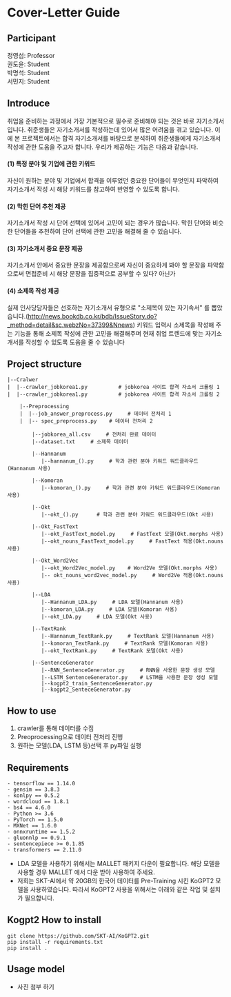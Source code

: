 #  Cover-Letter Guide 

## Participant 

정영섭: Professor  
권도윤: Student  
박명석: Student  
서민지: Student


## Introduce

취업을 준비하는 과정에서 가장 기본적으로 필수로 준비해야 되는 것은 바로 자기소개서 입니다. 취준생들은 자기소개서를 작성하는데 있어서 많은 어려움을 겪고 있습니다. 이에 본 프로젝트에서는 합격 자기소개서를 바탕으로 분석하여 취준생들에게 자기소개서 작성에 관한 도움을 주고자 합니다. 우리가 제공하는 기능은 다음과 같습니다.  

#### **(1) 특정 분야 및 기업에 관한 키워드**  
자신이 원하는 분야 및 기업에서 합격을 이루었던 중요한 단어들이 무엇인지 파악하여 자기소개서 작성 시 해당 키워드를 참고하여 반영할 수 있도록 합니다.   

#### **(2) 막힌 단어 추천 제공**
자기소개서 작성 시 단어 선택에 있어서 고민이 되는 경우가 많습니다. 막힌 단어와 비슷한 단어들을 추천하여 단어 선택에 관한 고민을 해결해 줄 수 있습니다.

#### **(3) 자기소개서 중요 문장 제공**
자기소개서 안에서 중요한 문장을 제공함으로써 자신이 중요하게 봐야 할 문장을 파악함으로써 면접준비 시 해당 문장을 집중적으로 공부할 수 있다? 아닌가 

#### **(4) 소제목 작성 제공**
실제 인사당담자들은 선호하는 자기소개서 유형으로 "소제목이 있는 자기속서" 를 뽑았습니다.(http://news.bookdb.co.kr/bdb/IssueStory.do?_method=detail&sc.webzNo=37399&Nnews) 키워드 입력시 소제목을 작성해 주는 기능을 통해 소제목 작성에 관한 고민을 해결해주며 현재 취업 트렌드에 맞는 자기소개서를 작성할 수 있도록 도움을 줄 수 있습니다

## Project structure
```
|--Cralwer
|  |--crawler_jobkorea1.py          # jobkorea 사이트 합격 자소서 크롤링 1 
|  |--crawler_jobkorea1.py          # jobkorea 사이트 합격 자소서 크롤링 2  
  
    |--Preprocessing
    |  |--job_answer_preprocess.py     # 데이터 전처리 1
    |  |-- spec_preprocess.py    # 데이터 전처리 2

        |--jobkorea_all.csv     # 전처리 완료 데이터
        |--dataset.txt     # 소제목 데이터

        |--Hannanum
           |--hannanum_().py     # 학과 관련 분야 키워드 워드클라우드(Hannanum 사용)

        |--Komoran
           |--komoran_().py     # 학과 관련 분야 키워드 워드클라우드(Komoran 사용)

        |--Okt
           |--okt_().py      # 학과 관련 분야 키워드 워드클라우드(Okt 사용)

        |--Okt_FastText
           |--okt_FastText_model.py     # FastText 모델(Okt.morphs 사용)
           |--okt_nouns_FastText_model.py     # FastText 적용(Okt.nouns 사용)

        |--Okt_Word2Vec
           |--okt_Word2Vec_model.py    # Word2Ve 모델(Okt.morphs 사용)
           |-- okt_nouns_word2vec_model.py     # Word2Ve 적용(Okt.nouns 사용)

        |--LDA
           |--Hannanum_LDA.py     # LDA 모델(Hannanum 사용)
           |--komoran_LDA.py     # LDA 모델(Komoran 사용)
           |--okt_LDA.py     # LDA 모델(Okt 사용)

        |--TextRank
           |--Hannanum_TextRank.py     # TextRank 모델(Hannanum 사용)
           |--komoran_TextRank.py     # TextRank 모델(Komoran 사용)
           |--okt_TextRank.py     # TextRank 모델(Okt 사용)

        |--SentenceGenerator
           |--RNN_SentenceGenerator.py     # RNN을 사용한 문장 생성 모델
           |--LSTM_SentenceGenerator.py    # LSTM을 사용한 문장 생성 모델
           |--kogpt2_train_SentenceGenerator.py
           |--kogpt2_SenteceGenerator.py

```

## How to use
1. crawler를 통해 데이터를 수집
2. Preoprocessing으로 데이터 전처리 진행
3. 원하는 모델(LDA, LSTM 등)선택 후 py파일 실행


## Requirements

```
- tensorflow == 1.14.0
- gensim == 3.8.3
- konlpy == 0.5.2
- wordcloud == 1.8.1
- bs4 == 4.6.0
- Python >= 3.6
- PyTorch == 1.5.0
- MXNet == 1.6.0
- onnxruntime == 1.5.2
- gluonnlp == 0.9.1
- sentencepiece >= 0.1.85
- transformers == 2.11.0

```
- LDA 모델을 사용하기 위해서는 MALLET 패키지 다운이 필요합니다. 해당 모델을 사용할 경우 MALLET 에서
다운 받아 사용하여 주세요.
- 저희는 SKT-AI에서 약 20GB의 한국어 데이터를 Pre-Training 시킨 KoGPT2 모델을 사용하였습니다.
따라서 KoGPT2 사용을 위해서는 아래와 같은 작업 및 설치가 필요합니다.

 ## Kogpt2 How to install
 
 ```
 git clone https://github.com/SKT-AI/KoGPT2.git
 pip install -r requirements.txt
 pip install .
 
 ```
 
 ## Usage model

+ 사진 첨부 하기

 
